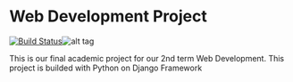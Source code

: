 # Web Development Project
[![Build Status](https://travis-ci.org/zobeltran/webdevtproject.svg?branch=master)](https://travis-ci.org/zobeltran/webdevtproject)![alt tag](https://img.shields.io/badge/coverage-40%25-yellow.svg)

This is our final academic project for our 2nd term Web Development. This project is builded with Python on Django Framework
